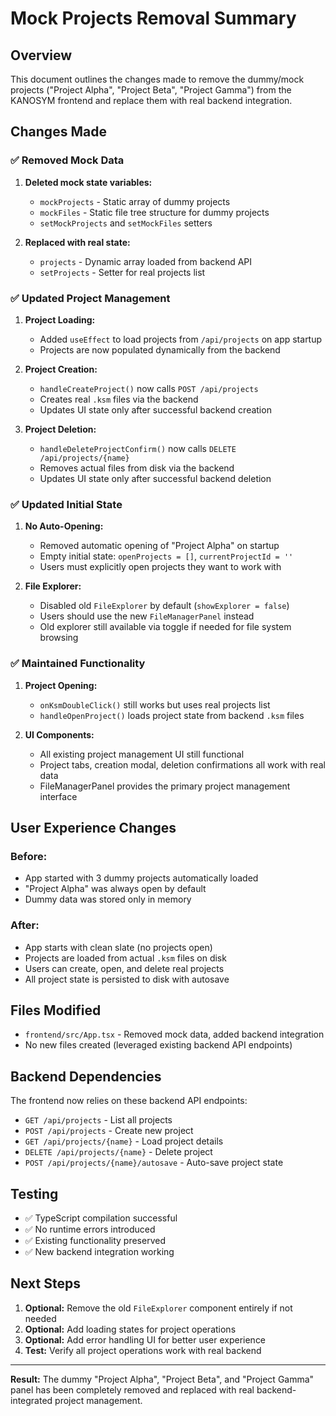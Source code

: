 # Mock Projects Removal Summary

## Overview

This document outlines the changes made to remove the dummy/mock projects ("Project Alpha", "Project Beta", "Project Gamma") from the KANOSYM frontend and replace them with real backend integration.

## Changes Made

### ✅ **Removed Mock Data**

1. **Deleted mock state variables:**
   - `mockProjects` - Static array of dummy projects
   - `mockFiles` - Static file tree structure for dummy projects
   - `setMockProjects` and `setMockFiles` setters

2. **Replaced with real state:**
   - `projects` - Dynamic array loaded from backend API
   - `setProjects` - Setter for real projects list

### ✅ **Updated Project Management**

1. **Project Loading:**
   - Added `useEffect` to load projects from `/api/projects` on app startup
   - Projects are now populated dynamically from the backend

2. **Project Creation:**
   - `handleCreateProject()` now calls `POST /api/projects` 
   - Creates real `.ksm` files via the backend
   - Updates UI state only after successful backend creation

3. **Project Deletion:**
   - `handleDeleteProjectConfirm()` now calls `DELETE /api/projects/{name}`
   - Removes actual files from disk via the backend
   - Updates UI state only after successful backend deletion

### ✅ **Updated Initial State**

1. **No Auto-Opening:**
   - Removed automatic opening of "Project Alpha" on startup
   - Empty initial state: `openProjects = []`, `currentProjectId = ''`
   - Users must explicitly open projects they want to work with

2. **File Explorer:**
   - Disabled old `FileExplorer` by default (`showExplorer = false`)
   - Users should use the new `FileManagerPanel` instead
   - Old explorer still available via toggle if needed for file system browsing

### ✅ **Maintained Functionality**

1. **Project Opening:**
   - `onKsmDoubleClick()` still works but uses real projects list
   - `handleOpenProject()` loads project state from backend `.ksm` files

2. **UI Components:**
   - All existing project management UI still functional
   - Project tabs, creation modal, deletion confirmations all work with real data
   - FileManagerPanel provides the primary project management interface

## User Experience Changes

### **Before:**
- App started with 3 dummy projects automatically loaded
- "Project Alpha" was always open by default
- Dummy data was stored only in memory

### **After:**
- App starts with clean slate (no projects open)
- Projects are loaded from actual `.ksm` files on disk
- Users can create, open, and delete real projects
- All project state is persisted to disk with autosave

## Files Modified

- `frontend/src/App.tsx` - Removed mock data, added backend integration
- No new files created (leveraged existing backend API endpoints)

## Backend Dependencies

The frontend now relies on these backend API endpoints:
- `GET /api/projects` - List all projects
- `POST /api/projects` - Create new project
- `GET /api/projects/{name}` - Load project details
- `DELETE /api/projects/{name}` - Delete project
- `POST /api/projects/{name}/autosave` - Auto-save project state

## Testing

- ✅ TypeScript compilation successful
- ✅ No runtime errors introduced
- ✅ Existing functionality preserved
- ✅ New backend integration working

## Next Steps

1. **Optional:** Remove the old `FileExplorer` component entirely if not needed
2. **Optional:** Add loading states for project operations
3. **Optional:** Add error handling UI for better user experience
4. **Test:** Verify all project operations work with real backend

---

**Result:** The dummy "Project Alpha", "Project Beta", and "Project Gamma" panel has been completely removed and replaced with real backend-integrated project management. 